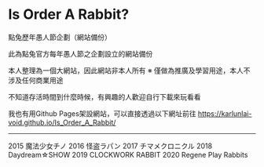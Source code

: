 # Is Order A Rabbit?
點兔歷年愚人節企劃（網站備份）

此為點兔官方每年愚人節之企劃設立的網站備份

本人整理為一個大網站，因此網站非本人所有
※ 僅做為推廣及學習用途，本人不涉及任何商業用途

不知道存活時間到什麼時候，有興趣的人歡迎自行下載來玩看看

我也有用Github Pages架設網站，可以直接透過以下網址前往
https://karlunlai-void.github.io/Is_Order_A_Rabbit/

---
2015 魔法少女チノ
2016 怪盗ラパン
2017 チマメクロニクル
2018 Daydream☆SHOW
2019 CLOCKWORK RABBIT
2020 Regene Play Rabbits
